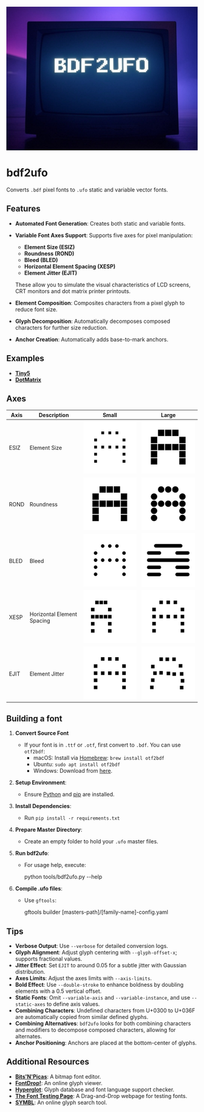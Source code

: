 ![Project logo](docs/img/bdf2ufo_logo.png)

# bdf2ufo

Converts `.bdf` pixel fonts to `.ufo` static and variable vector fonts.

## Features

* **Automated Font Generation**: Creates both static and variable fonts.
* **Variable Font Axes Support**: Supports five axes for pixel manipulation:
  * **Element Size (ESIZ)**
  * **Roundness (ROND)**
  * **Bleed (BLED)**
  * **Horizontal Element Spacing (XESP)**
  * **Element Jitter (EJIT)**

  These allow you to simulate the visual characteristics of LCD screens, CRT monitors and dot matrix printer printouts.

* **Element Composition**: Composites characters from a pixel glyph to reduce font size.
* **Glyph Decomposition**: Automatically decomposes composed characters for further size reduction.
* **Anchor Creation**:  Automatically adds base-to-mark anchors.

## Examples

* **[Tiny5](https://github.com/Gissio/font_Tiny5)**
* **[DotMatrix](https://github.com/Gissio/font_DotMatrix)**

## Axes

| Axis | Description                | Small                                    | Large                                    |
| ---- | -------------------------- | ---------------------------------------- | ---------------------------------------- |
| ESIZ | Element Size               | ![drawing](docs/img/Tecnica-ESIZmin.png) | ![drawing](docs/img/Tecnica-ESIZmax.png) |
| ROND | Roundness                  | ![drawing](docs/img/Tecnica-RONDmin.png) | ![drawing](docs/img/Tecnica-RONDmax.png) |
| BLED | Bleed                      | ![drawing](docs/img/Tecnica-BLEDmin.png) | ![drawing](docs/img/Tecnica-BLEDmax.png) |
| XESP | Horizontal Element Spacing | ![drawing](docs/img/Tecnica-XESPmin.png) | ![drawing](docs/img/Tecnica-XESPmax.png) |
| EJIT | Element Jitter             | ![drawing](docs/img/Tecnica-EJITmin.png) | ![drawing](docs/img/Tecnica-EJITmax.png) |

## Building a font

1. **Convert Source Font**
   * If your font is in `.ttf` or `.otf`, first convert to `.bdf`. You can use `otf2bdf`:
     * macOS: Install via [Homebrew](https://brew.sh/): `brew install otf2bdf`
     * Ubuntu: `sudo apt install otf2bdf`
     * Windows: Download from [here](http://sofia.nmsu.edu/~mleisher/Software/otf2bdf/).

2. **Setup Environment**:
   * Ensure [Python](https://www.python.org/) and [pip](https://pip.pypa.io/en/stable/installation/) are installed.

3. **Install Dependencies**:
   * Run `pip install -r requirements.txt`

4. **Prepare Master Directory**:
   * Create an empty folder to hold your `.ufo` master files.

5. **Run bdf2ufo**:
   * For usage help, execute:

        python tools/bdf2ufo.py --help

6. **Compile .ufo files**:
   * Use `gftools`:

        gftools builder [masters-path]/[family-name]-config.yaml

## Tips

* **Verbose Output**: Use `--verbose` for detailed conversion logs.
* **Glyph Alignment**: Adjust glyph centering with `--glyph-offset-x`; supports fractional values.
* **Jitter Effect**: Set `EJIT` to around 0.05 for a subtle jitter with Gaussian distribution.
* **Axes Limits**: Adjust the axes limits with `--axis-limits`.
* **Bold Effect**: Use `--double-stroke` to enhance boldness by doubling elements with a 0.5 vertical offset.
* **Static Fonts**: Omit `--variable-axis` and `--variable-instance`, and use `--static-axes` to define axis values.
* **Combining Characters**: Undefined characters from U+0300 to U+036F are automatically copied from similar defined glyphs.
* **Combining Alternatives**: `bdf2ufo` looks for both combining characters and modifiers to decompose composed characters, allowing for alternates.
* **Anchor Positioning**: Anchors are placed at the bottom-center of glyphs.

## Additional Resources

* **[Bits'N'Picas](https://github.com/kreativekorp/bitsnpicas)**: A bitmap font editor.
* **[FontDrop!](https://fontdrop.info/)**: An online glyph viewer.
* **[Hyperglot](https://hyperglot.rosettatype.com/)**: Glyph database and font language support checker.
* **[The Font Testing Page](https://www.impallari.com/testing/)**: A Drag-and-Drop webpage for testing fonts.
* **[SYMBL](https://symbl.cc/)**: An online glyph search tool.
